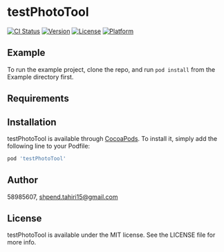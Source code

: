 # testPhotoTool

[![CI Status](https://img.shields.io/travis/58985607/testPhotoTool.svg?style=flat)](https://travis-ci.org/58985607/testPhotoTool)
[![Version](https://img.shields.io/cocoapods/v/testPhotoTool.svg?style=flat)](https://cocoapods.org/pods/testPhotoTool)
[![License](https://img.shields.io/cocoapods/l/testPhotoTool.svg?style=flat)](https://cocoapods.org/pods/testPhotoTool)
[![Platform](https://img.shields.io/cocoapods/p/testPhotoTool.svg?style=flat)](https://cocoapods.org/pods/testPhotoTool)

## Example

To run the example project, clone the repo, and run `pod install` from the Example directory first.

## Requirements

## Installation

testPhotoTool is available through [CocoaPods](https://cocoapods.org). To install
it, simply add the following line to your Podfile:

```ruby
pod 'testPhotoTool'
```

## Author

58985607, shpend.tahiri15@gmail.com

## License

testPhotoTool is available under the MIT license. See the LICENSE file for more info.
